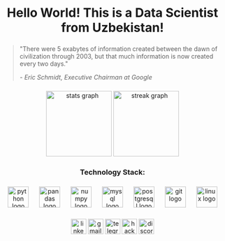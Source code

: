 <h1 align="center">Hello World! This is a Data Scientist from Uzbekistan!</h1>

###

> "There were 5 exabytes of information created between the dawn of civilization through 2003, but that much information is now created every two days."
>
> <i>- Eric Schmidt, Executive Chairman at Google</i>

###

<div align="center">
  <img src="https://github-readme-stats.vercel.app/api?username=rinat-data&hide_title=false&hide_rank=false&show_icons=true&include_all_commits=true&count_private=true&disable_animations=false&theme=radical&locale=en&hide_border=false&order=1" height="150" alt="stats graph"  />
  <img src="https://streak-stats.demolab.com?user=rinat-data&locale=en&mode=daily&theme=radical&hide_border=false&border_radius=5&order=3" height="150" alt="streak graph"  />
</div>

###

<h3 align="center">Technology Stack:</h3>

###

<div align="center">
  <img src="https://cdn.jsdelivr.net/gh/devicons/devicon/icons/python/python-original.svg" height="48" alt="python logo"  />
  <img width="16" />
  <img src="https://cdn.jsdelivr.net/gh/devicons/devicon/icons/pandas/pandas-original-wordmark.svg" height="48" alt="pandas logo"  />
  <img width="16" />
  <img src="https://cdn.jsdelivr.net/gh/devicons/devicon/icons/numpy/numpy-original.svg" height="48" alt="numpy logo"  />
  <img width="16" />
  <img src="https://cdn.jsdelivr.net/gh/devicons/devicon/icons/mysql/mysql-original-wordmark.svg" height="48" alt="mysql logo"  />
  <img width="16" />
  <img src="https://cdn.jsdelivr.net/gh/devicons/devicon/icons/postgresql/postgresql-original.svg" height="48" alt="postgresql logo"  />
  <img width="16" />
  <img src="https://cdn.jsdelivr.net/gh/devicons/devicon/icons/git/git-plain-wordmark.svg" height="48" alt="git logo"  />
  <img width="16" />
  <img src="https://cdn.jsdelivr.net/gh/devicons/devicon/icons/linux/linux-original.svg" height="48" alt="linux logo"  />
</div>

###

<div align="center">
  <img src="https://img.shields.io/static/v1?message=LinkedIn&logo=linkedin&label=&color=800080&logoColor=white&labelColor=&style=for-the-badge" height="35" alt="linkedin logo"  />
  <img src="https://img.shields.io/static/v1?message=Gmail&logo=gmail&label=&color=800080&logoColor=white&labelColor=&style=for-the-badge" height="35" alt="gmail logo"  />
  <img src="https://img.shields.io/static/v1?message=Telegram&logo=telegram&label=&color=800080&logoColor=white&labelColor=&style=for-the-badge" height="35" alt="telegram logo"  />
  <img src="https://img.shields.io/static/v1?message=HackerRank&logo=hackerrank&label=&color=800080&logoColor=white&labelColor=&style=for-the-badge" height="35" alt="hackerrank logo"  />
  <img src="https://img.shields.io/static/v1?message=Discord&logo=discord&label=&color=800080&logoColor=white&labelColor=&style=for-the-badge" height="35" alt="discord logo"  />
</div>
